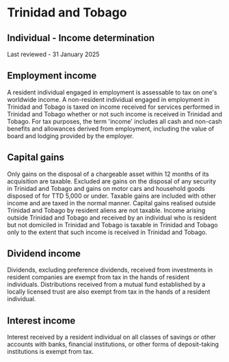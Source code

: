# Trinidad and Tobago
## Individual - Income determination
Last reviewed - 31 January 2025
## Employment income
A resident individual engaged in employment is assessable to tax on one's worldwide income. A non-resident individual engaged in employment in Trinidad and Tobago is taxed on income received for services performed in Trinidad and Tobago whether or not such income is received in Trinidad and Tobago. For tax purposes, the term 'income' includes all cash and non-cash benefits and allowances derived from employment, including the value of board and lodging provided by the employer.
## Capital gains
Only gains on the disposal of a chargeable asset within 12 months of its acquisition are taxable. Excluded are gains on the disposal of any security in Trinidad and Tobago and gains on motor cars and household goods disposed of for TTD 5,000 or under. Taxable gains are included with other income and are taxed in the normal manner. Capital gains realised outside Trinidad and Tobago by resident aliens are not taxable.
Income arising outside Trinidad and Tobago and received by an individual who is resident but not domiciled in Trinidad and Tobago is taxable in Trinidad and Tobago only to the extent that such income is received in Trinidad and Tobago.
## Dividend income
Dividends, excluding preference dividends, received from investments in resident companies are exempt from tax in the hands of resident individuals. Distributions received from a mutual fund established by a locally licensed trust are also exempt from tax in the hands of a resident individual.
## Interest income
Interest received by a resident individual on all classes of savings or other accounts with banks, financial institutions, or other forms of deposit-taking institutions is exempt from tax.
